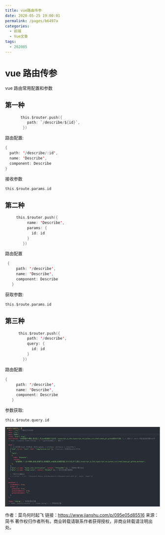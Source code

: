 ```yaml
---
title: vue路由传参
date: 2020-05-25 19:00:01
permalink: /pages/b6497a
categories:
  - 前端
  - Vue文章
tags:
  - 202005
---
```


# vue 路由传参

vue 路由常用配置和参数

<!-- more -->

## 第一种

```swift
       this.$router.push({
          path: `/describe/${id}`,
        })
```

路由配置:

```swift
{
  path: '/describe/:id',
  name: 'Describe',
  component: Describe
}
```

接收参数

```swift
this.$route.params.id
```

## 第二种

```swift
     this.$router.push({
          name: 'Describe',
          params: {
            id: id
          }
        })
```

路由配置

```swift
 {
     path: '/describe',
     name: 'Describe',
     component: Describe
   }
```

获取参数:

```swift
this.$route.params.id
```

## 第三种

```swift
      this.$router.push({
          path: '/describe',
          query: {
            id: id
          }
        })
```

路由配置:

```swift
{
     path: '/describe',
     name: 'Describe',
     component: Describe
   }
```

参数获取:

```swift
this.$route.query.id
```

![image-20200525192638057](../img/image-20200525192638057.png)

作者：菜鸟何时起飞
链接：https://www.jianshu.com/p/095e05d85516
来源：简书
著作权归作者所有。商业转载请联系作者获得授权，非商业转载请注明出处。
